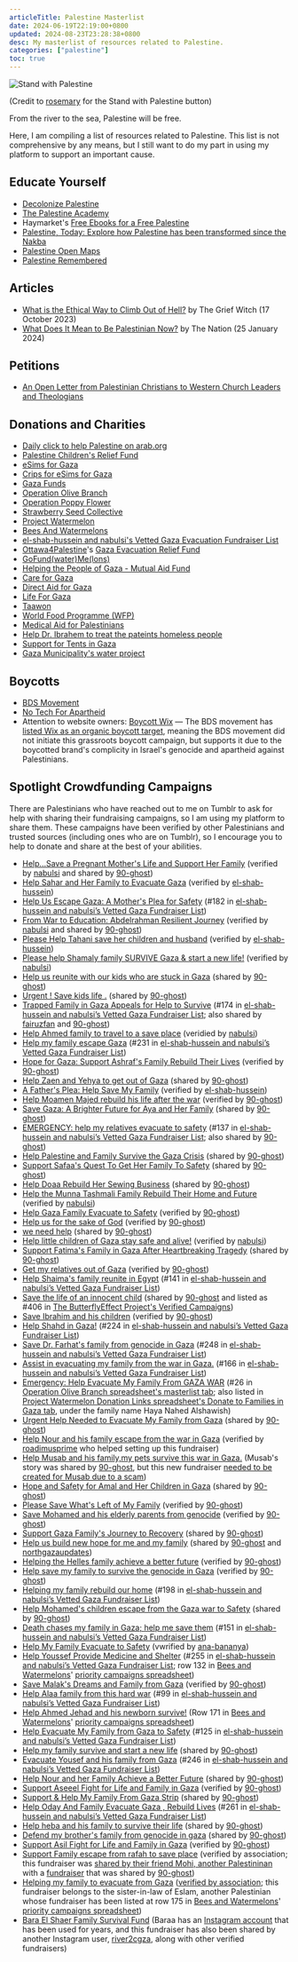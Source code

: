```yaml
---
articleTitle: Palestine Masterlist
date: 2024-06-19T22:19:00+0800
updated: 2024-08-23T23:28:38+0800
desc: My masterlist of resources related to Palestine.
categories: ["palestine"]
toc: true
---
```


![Stand with Palestine](/assets/buttons/misc/standwithpalestine.png)

(Credit to [rosemary](https://hillhouse.neocities.org/journal/notes/palestine) for the Stand with Palestine button)

From the river to the sea, Palestine will be free.

Here, I am compiling a list of resources related to Palestine. This list is not comprehensive by any means, but I still want to do my part in using my platform to support an important cause.

## Educate Yourself

* [Decolonize Palestine](https://decolonizepalestine.com/)
* [The Palestine Academy](https://www.thepalestineacademy.com/)
* Haymarket's [Free Ebooks for a Free Palestine](https://www.haymarketbooks.org/blogs/495-free-ebooks-for-a-free-palestine)
* [Palestine, Today: Explore how Palestine has been transformed since the Nakba](https://today.visualizingpalestine.org/)
* [Palestine Open Maps](https://palopenmaps.org/)
* [Palestine Remembered](https://www.palestineremembered.com/)

## Articles

* [What is the Ethical Way to Climb Out of Hell?](https://medium.com/@thegriefwitch/what-is-the-ethical-way-to-climb-out-of-hell-8ed51bdc327b) by The Grief Witch (17 October 2023)
* [What Does It Mean to Be Palestinian Now?](https://www.thenation.com/article/world/what-does-it-mean-to-be-palestinian-now/) by The Nation (25 January 2024)

## Petitions

* [An Open Letter from Palestinian Christians to Western Church Leaders and Theologians](https://www.change.org/p/an-open-letter-from-palestinian-christians-to-western-church-leaders-and-theologians)

## Donations and Charities

* [Daily click to help Palestine on arab.org](https://arab.org/click-to-help/palestine/)
* [Palestine Children's Relief Fund](https://www.pcrf.net/)
* [eSims for Gaza](https://gazaesims.com/)
* [Crips for eSims for Gaza](https://chuffed.org/project/crips-for-esims-for-gaza)
* [Gaza Funds](https://gazafunds.com)
* [Operation Olive Branch](https://docs.google.com/spreadsheets/d/1vtMLLOzuc6GpkFySyVtKQOY2j-Vvg0UsChMCFst_WLA/htmlview)
* [Operation Poppy Flower](https://www.operationpoppyflower.com/)
* [Strawberry Seed Collective](https://linktr.ee/strawberryseedcollective)
* [Project Watermelon](https://linktr.ee/projectwatermelon)
* [Bees And Watermelons](https://linktr.ee/beesandwatermelons)
* [el-shab-hussein and nabulsi's Vetted Gaza Evacuation Fundraiser List](https://docs.google.com/spreadsheets/d/1yYkNp5U3ANwILl2MknJi9G7ArY4uVTEEQ1CVfzR8Ioo/edit?gid=0#gid=0)
* [Ottawa4Palestine](https://linktr.ee/ottawa4palestine)'s [Gaza Evacuation Relief Fund](https://docs.google.com/spreadsheets/d/1FC1fK-3r-w3wPi2AdYho5_0j148QC6wkFIMdJA5kX4c/edit?gid=0#gid=0)
* [GoFund(water)Me(lons)](https://docs.google.com/spreadsheets/d/1o_kH9RnGmKOXmEcMUBTWcMhgdTKIequ__xiPym7RGtE/edit?gid=0#gid=0)
* [Helping the People of Gaza - Mutual Aid Fund](https://www.gofundme.com/f/helping-the-people-of-gaza-mutual-aid-fund)
* [Care for Gaza](https://x.com/careforgaza)
* [Direct Aid for Gaza](https://x.com/GazaDirectAid)
* [Life For Gaza](https://gaza-city.ensany.com/campaign/6737?lang=en)
* [Taawon](https://www.taawon.org/en/content/gaza-needs-us-now)
* [World Food Programme (WFP)](https://www.wfp.org/emergencies/palestine-emergency)
* [Medical Aid for Palestinians](https://www.map.org.uk/)
* [Help Dr. Ibrahem to treat the pateints homeless people](https://www.gofundme.com/f/urgent-help-dribrahem-to-treat-the-pateints-homeless-people)
* [Support for Tents in Gaza](https://www.gofundme.com/f/support-for-marginalized-refugees-in-jordan)
* [Gaza Municipality's water project](https://gaza-city.ensany.com/campaign/6737?lang=EN)

## Boycotts

* [BDS Movement](https://bdsmovement.net/)
* [No Tech For Apartheid](https://www.notechforapartheid.com/)
* Attention to website owners: [Boycott Wix](https://boycottwix.org/) — The BDS movement has [listed Wix as an organic boycott target](https://bdsmovement.net/Act-Now-Against-These-Companies-Profiting-From-Genocide), meaning the BDS movement did not initiate this grassroots boycott campaign, but supports it due to the boycotted brand's complicity in Israel's genocide and apartheid against Palestinians.

## Spotlight Crowdfunding Campaigns

There are Palestinians who have reached out to me on Tumblr to ask for help with sharing their fundraising campaigns, so I am using my platform to share them. These campaigns have been verified by other Palestinians and trusted sources (including ones who are on Tumblr), so I encourage you to help to donate and share at the best of your abilities.

* [Help...Save a Pregnant Mother's Life and Support Her Family](https://www.gofundme.com/f/ne9gzx-help-them-to-survive) (verified by [nabulsi](https://www.tumblr.com/nabulsi/751944563232587777) and shared by [90-ghost](https://www.tumblr.com/90-ghost/752304563682476032))
* [Help Sahar and Her Family to Evacuate Gaza](https://www.gofundme.com/f/help-sahar-and-her-family-to-evacuate-gaza) (verified by [el-shab-hussein](https://www.tumblr.com/el-shab-hussein/749777880017502208/another-fundraiser-i-trust))
* [Help Us Escape Gaza: A Mother's Plea for Safety](https://www.gofundme.com/f/help-us-escape-gaza-a-mothers-plea-for-safety) (#182 in [el-shab-hussein and nabulsi’s Vetted Gaza Fundraiser List](https://docs.google.com/spreadsheets/d/1yYkNp5U3ANwILl2MknJi9G7ArY4uVTEEQ1CVfzR8Ioo/edit?gid=0#gid=0&range=A186))
* [From War to Education: Abdelrahman Resilient Journey](https://www.gofundme.com/f/from-war-to-education-abdelrahmans-resilient-journey) (verified by [nabulsi](https://www.tumblr.com/nabulsi/753544070688915456) and shared by [90-ghost](https://www.tumblr.com/90-ghost/753258782216404992))
* [Please Help Tahani save her children and husband](https://www.gofundme.com/f/i-have-nothing-left-my-home-and-workplace-have-be) (verified by [el-shab-hussein](https://www.tumblr.com/el-shab-hussein/748756401076207616/list-of-fundraisers-for-direct-contacts-from))
* [Please help Shamaly family SURVIVE Gaza & start a new life!](https://www.gofundme.com/f/please-help-shamaly-family-start-a-new-life) (verified by [nabulsi](https://www.tumblr.com/nabulsi/753715707609530368))
* [Help us reunite with our kids who are stuck in Gaza](https://www.gofundme.com/f/reunite-us-with-our-beloved-4-kids-stuck-in-gaza) (shared by [90-ghost](https://www.tumblr.com/90-ghost/754096091530723328/donate-to-help-us-reunite-with-our-kids-who-are))
* [Urgent ! Save kids life .](https://www.gofundme.com/f/help-alaa-family-to-survive-the-war-in-gaza) (shared by [90-ghost](https://www.tumblr.com/90-ghost/751443466082484224))
* [Trapped Family in Gaza Appeals for Help to Survive](https://www.gofundme.com/f/wyuehr-trapped-family-in-gaza-appeals-for-help-to-survive) (#174 in [el-shab-hussein and nabulsi’s Vetted Gaza Fundraiser List](https://docs.google.com/spreadsheets/d/1yYkNp5U3ANwILl2MknJi9G7ArY4uVTEEQ1CVfzR8Ioo/edit?gid=0#gid=0&range=A178); also shared by [fairuzfan](https://www.tumblr.com/fairuzfan/752928036559749120) and [90-ghost](https://www.tumblr.com/90-ghost/752026987709825024))
* [Help Ahmed family to travel to a save place](https://www.gofundme.com/f/help-ahmed-family-to-travel) (veridied by [nabulsi](https://www.tumblr.com/nabulsi/752576616277868544/hello-how-are-you-my-name-is-ahmed-im-from))
* [Help my family escape Gaza](https://www.gofundme.com/f/byt93-help-my-family-escape-gaza) (#231 in [el-shab-hussein and nabulsi’s Vetted Gaza Fundraiser List](https://docs.google.com/spreadsheets/d/1yYkNp5U3ANwILl2MknJi9G7ArY4uVTEEQ1CVfzR8Ioo/edit?gid=0#gid=0&range=A235))
* [Hope for Gaza: Support Ashraf's Family Rebuild Their Lives](https://www.gofundme.com/f/hope-for-gaza-support-ashrafs-family-rebuild-their-lives) (verified by [90-ghost](https://www.tumblr.com/90-ghost/754535164856664064/legit-fundraiser))
* [Help Zaen and Yehya to get out of Gaza](https://www.gofundme.com/f/help-sara-and-her-family-to-evacuate-gaza) (shared by [90-ghost](https://www.tumblr.com/90-ghost/754093176508268544))
* [A Father's Plea: Help Save My Family](https://www.gofundme.com/f/btuqqt-save-my-familys-life) (verified by [el-shab-hussein](https://www.tumblr.com/el-shab-hussein/754087744556449792/vetted-family-fundraiser-masterpost-3))
* [Help Moamen Majed rebuild his life after the war](https://www.gofundme.com/f/help-moamen-majed-rebuild-his-life-after-the-war) (verified by [90-ghost](https://www.tumblr.com/90-ghost/755355718664830976/moamenmajed-gaza-are-they-a-vetted-fundraiser))
* [Save Gaza: A Brighter Future for Aya and Her Family](https://www.gofundme.com/f/save-gaza-a-brighter-future-for-aya-and-her-family) (shared by [90-ghost](https://www.tumblr.com/90-ghost/754992024939347968))
* [EMERGENCY: help my relatives evacuate to safety](https://www.gofundme.com/f/emergency-help-my-relatives-evacuate-to-safety) (#137 in [el-shab-hussein and nabulsi’s Vetted Gaza Fundraiser List](https://docs.google.com/spreadsheets/d/1yYkNp5U3ANwILl2MknJi9G7ArY4uVTEEQ1CVfzR8Ioo/edit?gid=0#gid=0&range=A141); also shared by [90-ghost](https://www.tumblr.com/90-ghost/756556584649424896))
* [Help Palestine and Family Survive the Gaza Crisis](https://www.gofundme.com/f/help-palestine-and-family-survive-the-gaza-crisis) (shared by [90-ghost](https://www.tumblr.com/90-ghost/756556732829974528))
* [Support Safaa's Quest To Get Her Family To Safety](https://www.gofundme.com/f/support-safaas-quest-to-get-her-family-to-safety) (shared by [90-ghost](https://www.tumblr.com/90-ghost/756556669674274816))
* [Help Doaa Rebuild Her Sewing Business](https://www.gofundme.com/f/help-doaa-rebuild-her-sewing-business) (shared by [90-ghost](https://www.tumblr.com/90-ghost/756556522290626560))
* [Help the Munna Tashmali Family Rebuild Their Home and Future](https://www.gofundme.com/f/help-the-munna-tashmali-family-rebuild-their-home-and-future) (verified by [nabulsi](https://www.tumblr.com/nabulsi/754393532315353089/donate-to-help-the-munna-tashmali-family-rebuild))
* [Help Gaza Family Evacuate to Safety](https://www.gofundme.com/f/helping-gaza-family-to-get-out) (verified by [90-ghost](https://www.tumblr.com/90-ghost/756899215473606656))
* [Help us for the sake of God](https://www.gofundme.com/f/help-us-for-the-sake-of-god) (verified by [90-ghost](https://www.tumblr.com/90-ghost/755446251161632768/faites-un-don-%C3%A0-help-us-for-the-sake-of-god))
* [we need help](https://www.gofundme.com/f/bfth82-we-need-help) (shared by [90-ghost](https://www.tumblr.com/90-ghost/756901702912868352))
* [Help little children of Gaza stay safe and alive!](https://www.gofundme.com/f/help-our-families-evacuate-gaza-before-too-late) (verified by [nabulsi](https://www.tumblr.com/nabulsi/751214090403430400/donate-to-help-little-children-stay-safe-and))
* [Support Fatima's Family in Gaza After Heartbreaking Tragedy](https://www.gofundme.com/f/support-fatimas-family-in-gaza-after-heartbreaking-tragedy) (shared by [90-ghost](https://www.tumblr.com/90-ghost/756556061504307200))
* [Get my relatives out of Gaza](https://www.gofundme.com/f/3b6yr-get-my-relatives-out-of-gaza) (verified by [90-ghost](https://www.tumblr.com/90-ghost/757079385198215168/legit-fundraiser))
* [Help Shaima's family reunite in Egypt](https://www.gofundme.com/f/help-shymaas-family-reunite-in-egypt) (#141 in [el-shab-hussein and nabulsi’s Vetted Gaza Fundraiser List](https://docs.google.com/spreadsheets/d/1yYkNp5U3ANwILl2MknJi9G7ArY4uVTEEQ1CVfzR8Ioo/edit?gid=0#gid=0&range=A145))
* [Save the life of an innocent child](https://www.gofundme.com/f/save-the-life-of-an-innocent-child) (shared by [90-ghost](https://www.tumblr.com/90-ghost/755122452856700928) and listed as #406 in [The ButterflyEffect Project's Verified Campaigns](https://docs.google.com/spreadsheets/d/e/2PACX-1vTKQYInYewFiGUX4afdHK-rANJDT4dgOC4IV6elKYNvYI2HvOTf_6IsTqt5m2KXcr_pGxcqR8AvsAJi/pubhtml?urp=gmail_link&gxid=-8203366#))
* [Save Ibrahim and his children](https://www.gofundme.com/f/save-ibrahim-and-his-children) (verified by [90-ghost](https://www.tumblr.com/90-ghost/757288769795850240/legit-fundraiser))
* [Help Shahd in Gaza!](https://www.gofundme.com/f/help-shahd-in-gaza) (#224 in [el-shab-hussein and nabulsi’s Vetted Gaza Fundraiser List](https://docs.google.com/spreadsheets/d/1yYkNp5U3ANwILl2MknJi9G7ArY4uVTEEQ1CVfzR8Ioo/edit?gid=0#gid=0&range=A228))
* [Save Dr. Farhat's family from genocide in Gaza](https://www.gofundme.com/f/saving-dr-farhats-family-towards-hope) (#248 in [el-shab-hussein and nabulsi’s Vetted Gaza Fundraiser List](https://docs.google.com/spreadsheets/d/1yYkNp5U3ANwILl2MknJi9G7ArY4uVTEEQ1CVfzR8Ioo/edit?gid=0#gid=0&range=A252))
* [Assist in evacuating my family from the war in Gaza.](https://www.gofundme.com/f/Help-Mohammed-alhabil-Family) (#166 in [el-shab-hussein and nabulsi’s Vetted Gaza Fundraiser List](https://docs.google.com/spreadsheets/d/1yYkNp5U3ANwILl2MknJi9G7ArY4uVTEEQ1CVfzR8Ioo/edit?gid=0#gid=0&range=A170))
* [Emergency: Help Evacuate My Family From GAZA WAR](https://www.gofundme.com/f/help-save-the-lives-of-my-family-in-gaza) (#26 in [Operation Olive Branch spreadsheet's masterlist tab](https://docs.google.com/spreadsheets/d/1vtMLLOzuc6GpkFySyVtKQOY2j-Vvg0UsChMCFst_WLA/edit?gid=1061843896#gid=1061843896&fvid=647479800); also listed in [Project Watermelon Donation Links spreadsheet's Donate to Families in Gaza tab](https://docs.google.com/spreadsheets/d/16XhzsCbsRV-cMAzRA8gTNxaYt_FAbf6nq3ZNGP4Q9U8/edit?gid=1452518893#gid=1452518893), under the family name Haya Nahed Alshawish)
* [Urgent Help Needed to Evacuate My Family from Gaza](https://www.gofundme.com/f/e6vc7g-urgent-help-needed-to-evacuate-my-family-from-gaza) (shared by [90-ghost](https://www.tumblr.com/90-ghost/756556255005491200))
* [Help Nour and his family escape from the war in Gaza](https://www.gofundme.com/f/donate-to-help-nour-and-his-family-escape-the-war-in-gaza) (verified by [roadimusprime](https://www.tumblr.com/roadimusprime/757885015014227968/and-at-the-time-that-i-am-writing-this-our) who helped setting up this fundraiser)
* [Help Musab and his family,my pets survive this war in Gaza.](https://www.gofundme.com/f/help-musab-and-his-family-survive-this-war-in-gaza-they-nee) (Musab's story was shared by [90-ghost](https://www.tumblr.com/90-ghost/755436620006686720), but this new fundraiser [needed to be created for Musab due to a scam](https://www.tumblr.com/musababed/757808283298004993))
* [Hope and Safety for Amal and Her Children in Gaza](https://www.gofundme.com/f/hope-and-safety-for-amal-and-her-children-in-gaza) (shared by [90-ghost](https://www.tumblr.com/90-ghost/755297146774978560))
* [Please Save What's Left of My Family](https://www.gofundme.com/f/donate-to-restore-the-lives-of-the-balousha-family) (verified by [90-ghost](https://www.tumblr.com/90-ghost/757288369570152448/legit-fundraiser))
* [Save Mohamed and his elderly parents from genocide](https://www.gofundme.com/f/save-mohamed-and-his-elderly-parents-from-genocide?attribution_id=sl:7b8ea3b1-7192-4e6d-ac64-285c74c9c372) (verified by [90-ghost](https://www.tumblr.com/90-ghost/755378263140024320/legit-fundraiser))
* [Support Gaza Family's Journey to Recovery](https://www.gofundme.com/f/fzgga8-support-gaza-familys-journey-to-recovery) (shared by [90-ghost](https://www.tumblr.com/90-ghost/757170837598126080))
* [Help us build new hope for me and my family](https://www.gofundme.com/f/help-us-build-new-hope-for-me-and-my-family) (shared by [90-ghost](https://www.tumblr.com/90-ghost/754544734691786752) and [northgazaupdates](https://www.tumblr.com/northgazaupdates/754969078935044096))
* [Helping the Helles family achieve a better future](https://www.gofundme.com/f/helping-the-helles-family-achieve-a-better-future) (verified by [90-ghost](https://www.tumblr.com/90-ghost/757170722766454784/legit-fundraiser))
* [Help save my family to survive the genocide in Gaza](https://www.gofundme.com/f/Stand-With-AlBalawi-Family) (verified by [90-ghost](https://www.tumblr.com/90-ghost/754486025365209088/legit-fundraiser))
* [Helping my family rebuild our home](https://www.gofundme.com/f/dr66mz-helping-my-family-rebuild-our-home) (#198 in [el-shab-hussein and nabulsi’s Vetted Gaza Fundraiser List](https://docs.google.com/spreadsheets/d/1yYkNp5U3ANwILl2MknJi9G7ArY4uVTEEQ1CVfzR8Ioo/edit?gid=0#gid=0&range=A202))
* [Help Mohamed's children escape from the Gaza war to Safety](https://www.gofundme.com/f/please-help-this-family-get-out-of-the-gaza-war) (shared by [90-ghost](https://www.tumblr.com/90-ghost/755749578786127872))
* [Death chases my family in Gaza; help me save them](https://www.gofundme.com/f/death-chases-my-family-in-gaza-help-me-save-them) (#151 in [el-shab-hussein and nabulsi’s Vetted Gaza Fundraiser List](https://docs.google.com/spreadsheets/d/1yYkNp5U3ANwILl2MknJi9G7ArY4uVTEEQ1CVfzR8Ioo/edit?gid=0#gid=0&range=A155))
* [Help My Family Evacuate to Safety](https://www.gofundme.com/f/gtuw5-help-my-family-evacuate-to-safety) (vwrified by [ana-bananya](https://www.tumblr.com/ana-bananya/758288014582726656/sameer-is-a-friend-of-mohiy-gaza-mohiy-shared))
* [Help Youssef Provide Medicine and Shelter](https://www.gofundme.com/f/help-youssef-provide-medicine-and-shelter) (#255 in [el-shab-hussein and nabulsi’s Vetted Gaza Fundraiser List](https://docs.google.com/spreadsheets/d/1yYkNp5U3ANwILl2MknJi9G7ArY4uVTEEQ1CVfzR8Ioo/edit?gid=0#gid=0&range=A259); row 132 in [Bees and Watermelons](https://linktr.ee/beesandwatermelons)' [priority campaigns spreadsheet](https://docs.google.com/spreadsheets/d/1J-1KNHXmvY098fuCDWiOIm1fcphAgkXA8nnWqOSXouw/edit?gid=283092143#gid=283092143&range=B132))
* [Save Malak's Dreams and Family from Gaza](https://www.gofundme.com/f/save-malaks-dreams-and-family-from-gaza) (verified by [90-ghost](https://www.tumblr.com/90-ghost/756023439469477889/legit-fundraiser))
* [Help Alaa family from this hard war](https://www.gofundme.com/f/sp46z-help-my-family-to-travel-to-a-safe-place) (#99 in [el-shab-hussein and nabulsi’s Vetted Gaza Fundraiser List](https://docs.google.com/spreadsheets/d/1yYkNp5U3ANwILl2MknJi9G7ArY4uVTEEQ1CVfzR8Ioo/edit?pli=1&gid=0#gid=0&range=A103))
* [Help Ahmed Jehad and his newborn survive!](https://www.gofundme.com/f/ahmed-jehad-and-his-newborn-need-to-survive) (Row 171 in [Bees and Watermelons](https://linktr.ee/beesandwatermelons)' [priority campaigns spreadsheet](https://docs.google.com/spreadsheets/d/1J-1KNHXmvY098fuCDWiOIm1fcphAgkXA8nnWqOSXouw/edit?gid=283092143#gid=283092143&range=B171))
* [Help Evacuate My Family from Gaza to Safety](https://www.gofundme.com/f/reconstruction-of-a-destroyed-house) (#125 in [el-shab-hussein and nabulsi’s Vetted Gaza Fundraiser List](https://docs.google.com/spreadsheets/d/1yYkNp5U3ANwILl2MknJi9G7ArY4uVTEEQ1CVfzR8Ioo/edit?gid=0#gid=0&range=A129))
* [Help my family survive and start a new life](https://www.gofundme.com/f/help-baby-omar-and-his-family-survive) (shared by [90-ghost](https://www.tumblr.com/90-ghost/758166499964878848))
* [Evacuate Yousef and his family from Gaza](https://www.gofundme.com/f/evacuate-yousef-and-his-family-from-gaza) (#246 in [el-shab-hussein and nabulsi’s Vetted Gaza Fundraiser List](https://docs.google.com/spreadsheets/d/1yYkNp5U3ANwILl2MknJi9G7ArY4uVTEEQ1CVfzR8Ioo/edit?gid=0#gid=0&range=A250))
* [Help Nour and her Family Achieve a Better Future](https://www.gofundme.com/f/save-nour-and-her-family-from-war-help-them-escape) (shared by [90-ghost](https://www.tumblr.com/90-ghost/756899183536078848))
* [Support Aseeel Fight for Life and Family in Gaza](https://www.gofundme.com/f/support-aseels-fight-for-life-and-family-in-gaza) (verified by [90-ghost](https://www.tumblr.com/90-ghost/757064652185337856/legit))
* [Support & Help My Family From Gaza Strip](https://www.gofundme.com/f/help-the-family-of-misk-sohaib-get-out-to-safety) (shared by [90-ghost](https://www.tumblr.com/90-ghost/757065363567640576))
* [Help Oday And Family Evacuate Gaza , Rebuild Lives](https://www.gofundme.com/f/help-oday-and-family-evacuate-gaza-rebuild-lives) (#261 in [el-shab-hussein and nabulsi’s Vetted Gaza Fundraiser List](https://docs.google.com/spreadsheets/d/1yYkNp5U3ANwILl2MknJi9G7ArY4uVTEEQ1CVfzR8Ioo/edit?gid=0#gid=0&range=A265))
* [Help heba and his family to survive their life](https://www.gofundme.com/f/help-heba-and-his-family-to-survive-their-life) (shared by [90-ghost](https://www.tumblr.com/90-ghost/757185259555127296))
* [Defend my brother's family from genocide in gaza](https://www.gofundme.com/f/help-poor-injyred-in-gaza) (shared by [90-ghost](https://www.tumblr.com/90-ghost/758172410029719552))
* [Support Asil Fight for Life and Family in Gaza](https://www.gofundme.com/f/support-aseels-fight-for-life-and-family-in-gaza) (verified by [90-ghost](https://www.tumblr.com/90-ghost/757743956823048192/dont-forget-to-help-asel))
* [Support Family escape from rafah to save place](https://www.gofundme.com/f/help-ayahs-family-escape-gaza-crisis) (verified by association; this fundraiser was [shared by their friend Mohi, another Palestininan](https://www.tumblr.com/ana-bananya/758258451537395712/this-campaign-belongs-to-a-friend-of-mohiy-gaza) with a [fundraiser](https://gofund.me/f2cd8560) that was shared by [90-ghost](https://www.tumblr.com/90-ghost/757063664601858048))
* [Helping my family to evacuate from Gaza](https://www.gofundme.com/f/kr85g-safe-my-family) ([verified by association](https://www.tumblr.com/dlxxv-vetted-donations/759148525328220160/this-campaign-is-vetted-by-association-through); this fundraiser belongs to the sister-in-law of Eslam, another Palestinian whose fundraiser has been listed at row 175 in [Bees and Watermelons](https://linktr.ee/beesandwatermelons)' [priority campaigns spreadsheet](https://docs.google.com/spreadsheets/d/1J-1KNHXmvY098fuCDWiOIm1fcphAgkXA8nnWqOSXouw/edit?gid=283092143#gid=283092143&range=D175))
* [Bara El Shaer Family Survival Fund](https://www.gofundme.com/f/el-shaer-family-survival-fund) (Baraa has an [Instagram account](https://www.instagram.com/bara_belal038/) that has been used for years, and this fundraiser has also been shared by another Instagram user, [river2cgza](https://www.instagram.com/river2cgza/), along with other verified fundraisers)